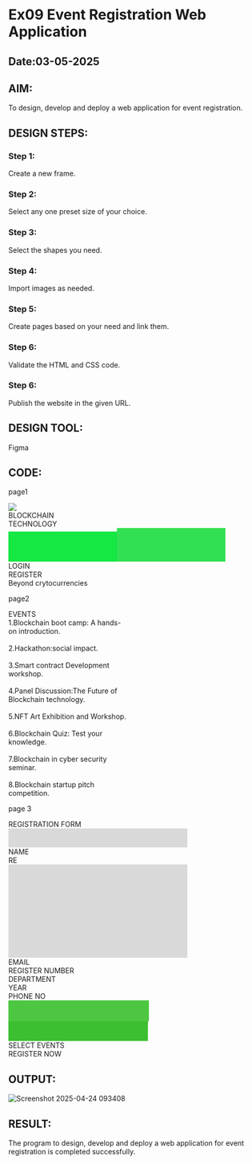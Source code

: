 # Ex09 Event Registration Web Application
## Date:03-05-2025
## AIM:
To design, develop and deploy a web application for event registration.

## DESIGN STEPS:

### Step 1:
Create a new frame.

### Step 2:
Select any one preset size of your choice.

### Step 3:
Select the shapes you need.

### Step 4:
Import images as needed.

### Step 5:
Create pages based on your need and link them.

### Step 6:

Validate the HTML and CSS code.

### Step 6:

Publish the website in the given URL.

## DESIGN TOOL:
Figma

## CODE:


page1
<div class="container--0-">
  <img
    src="data:image/jpeg;base64,/9j/4AAQSkZJRgABAQEAYABgAAD/>
  <div class="text-0-1-1">
    <br />
    BLOCKCHAIN <br />
    TECHNOLOGY
  </div>
  <svg
    width="217"
    height="60"
    viewBox="0 0 217 60"
    fill="none"
    xmlns="http://www.w3.org/2000/svg"
  >
    <rect width="217" height="60" fill="#15E743"></rect></svg
  ><svg
    width="217"
    height="67"
    viewBox="0 0 217 67"
    fill="none"
    xmlns="http://www.w3.org/2000/svg"
  >
    <rect width="217" height="67" fill="#33E053"></rect>
  </svg>
  <div class="text-0-1-4">LOGIN</div>
  <div class="text-0-1-5">REGISTER</div>
  <div class="text-0-1-6">Beyond crytocurrencies</div>
</div>

page2

<div class="container--0-">
  <div class="text-0-1-0">EVENTS</div>
  <div class="text-0-1-1">
    1.Blockchain boot camp: A hands-<br />on introduction.<br /><br />2.Hackathon:social
    impact.<br /><br />3.Smart contract Development<br />workshop.<br /><br />4.Panel
    Discussion:The Future of <br />Blockchain technology.<br /><br />5.NFT Art
    Exhibition and Workshop.<br /><br />6.Blockchain Quiz: Test your<br />knowledge.<br /><br />7.Blockchain
    in cyber security<br />seminar.<br /><br />8.Blockchain startup pitch
    <br />competition.
  </div>
</div>

page 3

<div class="container--0-">
  <div class="text-0-1-0">REGISTRATION FORM</div>
  <svg
    width="358"
    height="38"
    viewBox="0 0 358 38"
    fill="none"
    xmlns="http://www.w3.org/2000/svg"
  >
    <rect width="358" height="38" fill="#D9D9D9"></rect>
  </svg>
  <div class="text-0-1-2">NAME</div>
  <div class="text-0-1-3">RE</div>
  <svg
    width="358"
    height="37"
    viewBox="0 0 358 37"
    fill="none"
    xmlns="http://www.w3.org/2000/svg"
  >
    <rect width="358" height="37" fill="#D9D9D9"></rect></svg
  ><svg
    width="358"
    height="38"
    viewBox="0 0 358 38"
    fill="none"
    xmlns="http://www.w3.org/2000/svg"
  >
    <rect width="358" height="38" fill="#D9D9D9"></rect></svg
  ><svg
    width="358"
    height="36"
    viewBox="0 0 358 36"
    fill="none"
    xmlns="http://www.w3.org/2000/svg"
  >
    <rect width="358" height="36" fill="#D9D9D9"></rect></svg
  ><svg
    width="358"
    height="37"
    viewBox="0 0 358 37"
    fill="none"
    xmlns="http://www.w3.org/2000/svg"
  >
    <rect width="358" height="37" fill="#D9D9D9"></rect></svg
  ><svg
    width="358"
    height="38"
    viewBox="0 0 358 38"
    fill="none"
    xmlns="http://www.w3.org/2000/svg"
  >
    <rect width="358" height="38" fill="#D9D9D9"></rect>
  </svg>
  <div class="text-0-1-9">EMAIL</div>
  <div class="text-0-1-10">REGISTER NUMBER</div>
  <div class="text-0-1-11">DEPARTMENT</div>
  <div class="text-0-1-12">YEAR</div>
  <div class="text-0-1-13">PHONE NO</div>
  <svg
    width="281"
    height="42"
    viewBox="0 0 281 42"
    fill="none"
    xmlns="http://www.w3.org/2000/svg"
  >
    <rect width="281" height="42" fill="#4DC742"></rect></svg
  ><svg
    width="279"
    height="39"
    viewBox="0 0 279 39"
    fill="none"
    xmlns="http://www.w3.org/2000/svg"
  >
    <rect width="279" height="39" fill="#3CBF30"></rect>
  </svg>
  <div class="text-0-1-16">SELECT EVENTS</div>
  <div class="text-0-1-17">REGISTER NOW</div>
</div>




## OUTPUT:

![Screenshot 2025-04-24 093408](https://github.com/user-attachments/assets/028df9ae-2c85-400d-8ba2-e6698733a1be)


## RESULT:
The program to design, develop and deploy a web application for event registration is completed successfully.

